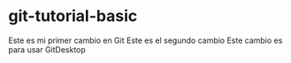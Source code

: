 # git-tutorial-basic
Este es mi primer cambio en Git
Este es el segundo cambio
Este cambio es para usar GitDesktop
